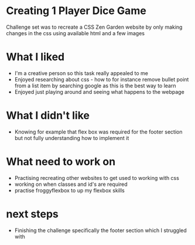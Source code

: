 # Creating 1 Player Dice Game

Challenge set was to recreate a CSS Zen Garden website by only making changes in the css using available html and a few images


# What I liked
* I'm a creative person so this task really appealed to me
* Enjoyed researching about css - how to for instance remove bullet point from a list item by searching google as this is the best way to learn
* Enjoyed just playing around and seeing what happens to the webpage


# What I didn't like
* Knowing for example that flex box was required for the footer section but not fully understanding how to implement it


# What need to work on
* Practising recreating other websites to get used to working with css
* working on when classes and id's are required
* practise froggyflexbox to up my flexbox skills


# next steps
* Finishing the challenge specifically the footer section which I struggled with